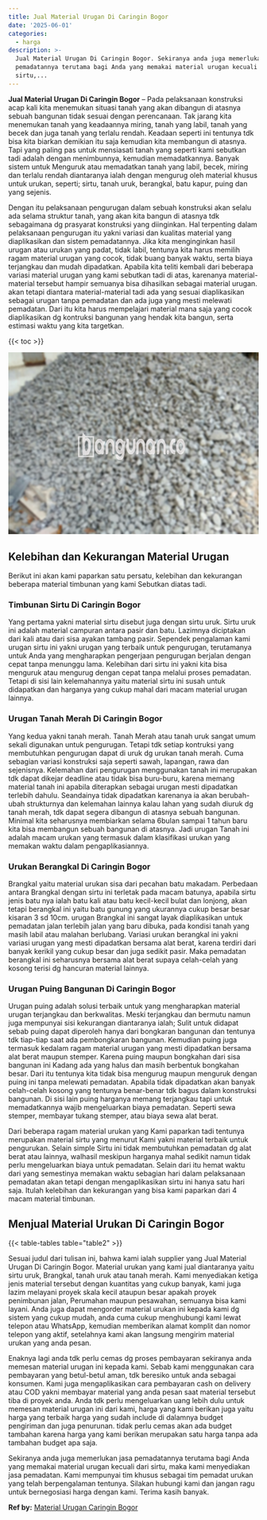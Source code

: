 ```yaml
---
title: Jual Material Urugan Di Caringin Bogor
date: '2025-06-01'
categories:
  - harga
description: >-
  Jual Material Urugan Di Caringin Bogor. Sekiranya anda juga memerlukan jasa
  pemadatannya terutama bagi Anda yang memakai material urugan kecuali dari
  sirtu,...
---
```


**Jual Material Urugan Di Caringin Bogor** – Pada pelaksanaan konstruksi acap kali kita menemukan situasi tanah yang akan dibangun di atasnya sebuah bangunan tidak sesuai dengan perencanaan. Tak jarang kita menemukan tanah yang keadaannya miring, tanah yang labil, tanah yang becek dan juga tanah yang terlalu rendah. Keadaan seperti ini tentunya tdk bisa kita biarkan demikian itu saja kemudian kita membangun di atasnya. Tapi yang paling pas untuk mensiasati tanah yang seperti kami sebutkan tadi adalah dengan menimbunnya, kemudian memadatkannya. Banyak sistem untuk Menguruk atau memadatkan tanah yang labil, becek, miring dan terlalu rendah diantaranya ialah dengan mengurug oleh material khusus untuk urukan, seperti; sirtu, tanah uruk, berangkal, batu kapur, puing dan yang sejenis.

Dengan itu pelaksanaan pengurugan dalam sebuah konstruksi akan selalu ada selama struktur tanah, yang akan kita bangun di atasnya tdk sebagaimana dg prasyarat konstruksi yang diinginkan. Hal terpenting dalam pelaksanaan pengurugan itu yakni variasi dan kualitas material yang diaplikasikan dan sistem pemadatannya. Jika kita menginginkan hasil urugan atau urukan yang padat, tidak labil, tentunya kita harus memilih ragam material urugan yang cocok, tidak buang banyak waktu, serta biaya terjangkau dan mudah dipadatkan. Apabila kita teliti kembali dari beberapa variasi material urugan yang kami sebutkan tadi di atas, karenanya material-material tersebut hampir semuanya bisa dihasilkan sebagai material urugan. akan tetapi diantara material-material tadi ada yang sesuai diaplikasikan sebagai urugan tanpa pemadatan dan ada juga yang mesti melewati pemadatan. Dari itu kita harus mempelajari material mana saja yang cocok diaplikasikan dg kontruksi bangunan yang hendak kita bangun, serta estimasi waktu yang kita targetkan.

{{< toc >}}

![Jual Material Urugan Di Caringin Bogor](/images/jual-urugan-20.png)

## Kelebihan dan Kekurangan Material Urugan

Berikut ini akan kami paparkan satu persatu, kelebihan dan kekurangan beberapa material timbunan yang kami Sebutkan diatas tadi.

### Timbunan Sirtu Di Caringin Bogor

Yang pertama yakni material sirtu disebut juga dengan sirtu uruk. Sirtu uruk ini adalah material campuran antara pasir dan batu. Lazimnya diciptakan dari kali atau dari sisa ayakan tambang pasir. Sependek pengalaman kami urugan sirtu ini yakni urugan yang terbaik untuk pengurugan, terutamanya untuk Anda yang mengharapkan pengerjaan pengurugan berjalan dengan cepat tanpa menunggu lama. Kelebihan dari sirtu ini yakni kita bisa menguruk atau mengurug dengan cepat tanpa melalui proses pemadatan. Tetapi di sisi lain kelemahannya yaitu material sirtu ini susah untuk didapatkan dan harganya yang cukup mahal dari macam material urugan lainnya.

### Urugan Tanah Merah Di Caringin Bogor

Yang kedua yakni tanah merah. Tanah Merah atau tanah uruk sangat umum sekali digunakan untuk pengurugan. Tetapi tdk setiap kontruksi yang membutuhkan pengurugan dapat di uruk dg urukan tanah merah. Cuma sebagian variasi konstruksi saja seperti sawah, lapangan, rawa dan sejenisnya. Kelemahan dari pengurugan menggunakan tanah ini merupakan tdk dapat dikejar deadline atau tidak bisa buru-buru, karena memang material tanah ini apabila diterapkan sebagai urugan mesti dipadatkan terlebih dahulu. Seandainya tidak dipadatkan karenanya ia akan berubah-ubah strukturnya dan kelemahan lainnya kalau lahan yang sudah diuruk dg tanah merah, tdk dapat segera dibangun di atasnya sebuah bangunan. Minimal kita seharusnya membiarkan selama 6bulan sampai 1 tahun baru kita bisa membangun sebuah bangunan di atasnya. Jadi urugan Tanah ini adalah macam urukan yang termasuk dalam klasifikasi urukan yang memakan waktu dalam pengaplikasiannya.

### Urukan Berangkal Di Caringin Bogor

Brangkal yaitu material urukan sisa dari pecahan batu makadam. Perbedaan antara Brangkal dengan sirtu ini terletak pada macam batunya, apabila sirtu jenis batu nya ialah batu kali atau batu kecil-kecil bulat dan lonjong, akan tetapi berangkal ini yaitu batu gunung yang ukurannya cukup besar besar kisaran 3 sd 10cm. urugan Brangkal ini sangat layak diaplikasikan untuk pemadatan jalan terlebih jalan yang baru dibuka, pada kondisi tanah yang masih labil atau malahan berlubang. Variasi urukan berangkal ini yakni variasi urugan yang mesti dipadatkan bersama alat berat, karena terdiri dari banyak kerikil yang cukup besar dan juga sedikit pasir. Maka pemadatan berangkal ini seharusnya bersama alat berat supaya celah-celah yang kosong terisi dg hancuran material lainnya.

### Urugan Puing Bangunan Di Caringin Bogor

Urugan puing adalah solusi terbaik untuk yang mengharapkan material urugan terjangkau dan berkwalitas. Meski terjangkau dan bermutu namun juga mempunyai sisi kekurangan diantaranya ialah; Sulit untuk didapat sebab puing dapat diperoleh hanya dari bongkaran bangunan dan tentunya tdk tiap-tiap saat ada pembongkaran bangunan. Kemudian puing juga termasuk kedalam ragam material urugan yang mesti dipadatkan bersama alat berat maupun stemper. Karena puing maupun bongkahan dari sisa bangunan ini Kadang ada yang halus dan masih berbentuk bongkahan besar. Dari itu tentunya kita tidak bisa mengurug maupun menguruk dengan puing ini tanpa melewati pemadatan. Apabila tidak dipadatkan akan banyak celah-celah kosong yang tentunya benar-benar tdk bagus dalam konstruksi bangunan. Di sisi lain puing harganya memang terjangkau tapi untuk memadatkannya wajib mengeluarkan biaya pemadatan. Seperti sewa stemper, membayar tukang stemper, atau biaya sewa alat berat.

Dari beberapa ragam material urukan yang Kami paparkan tadi tentunya merupakan material sirtu yang menurut Kami yakni material terbaik untuk pengurukan. Selain simple Sirtu ini tidak membutuhkan pemadatan dg alat berat atau lainnya, walhasil meskipun harganya mahal sedikit namun tidak perlu mengeluarkan biaya untuk pemadatan. Selain dari itu hemat waktu dari yang semestinya memakan waktu sebagian hari dalam pelaksanaan pemadatan akan tetapi dengan mengaplikasikan sirtu ini hanya satu hari saja. Itulah kelebihan dan kekurangan yang bisa kami paparkan dari 4 macam material timbunan.

## Menjual Material Urukan Di Caringin Bogor

{{< table-tables table="table2" >}}

Sesuai judul dari tulisan ini, bahwa kami ialah supplier yang Jual Material Urugan Di Caringin Bogor. Material urukan yang kami jual diantaranya yaitu sirtu uruk, Brangkal, tanah uruk atau tanah merah. Kami menyediakan ketiga jenis material tersebut dengan kuantitas yang cukup banyak, kami juga lazim melayani proyek skala kecil ataupun besar apakah proyek penimbunan jalan, Perumahan maupun pesawahan, semuanya bisa kami layani. Anda juga dapat mengorder material urukan ini kepada kami dg sistem yang cukup mudah, anda cuma cukup menghubungi kami lewat telepon atau WhatsApp, kemudian memberikan alamat komplit dan nomor telepon yang aktif, setelahnya kami akan langsung mengirim material urukan yang anda pesan.

Enaknya lagi anda tdk perlu cemas dg proses pembayaran sekiranya anda memesan material urugan ini kepada kami. Sebab kami menggunakan cara pembayaran yang betul-betul aman, tdk beresiko untuk anda sebagai konsumen. Kami juga mengaplikasikan cara pembayaran cash on delivery atau COD yakni membayar material yang anda pesan saat material tersebut tiba di proyek anda. Anda tdk perlu mengeluarkan uang lebih dulu untuk memesan material urugan ini dari kami, harga yang kami berikan juga yaitu harga yang terbaik harga yang sudah include di dalamnya budget pengiriman dan juga penurunan. tidak perlu cemas akan ada budget tambahan karena harga yang kami berikan merupakan satu harga tanpa ada tambahan budget apa saja.

Sekiranya anda juga memerlukan jasa pemadatannya terutama bagi Anda yang memakai material urugan kecuali dari sirtu, maka kami menyediakan jasa pemadatan. Kami mempunyai tim khusus sebagai tim pemadat urukan yang telah berpengalaman tentunya. Silakan hubungi kami dan jangan ragu untuk bernegosiasi harga dengan kami. Terima kasih banyak.

**Ref by:** [Material Urugan Caringin Bogor](https://id.wikipedia.org/wiki/Material)
